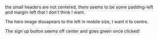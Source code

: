 the small headers are not centered, there seems to be some padding-left and margin-left that I don't think I want.  

The hero image dissapears to the left in mobile size, I want it to centre. 

The sign up button seems off center and goes green once clicked!
